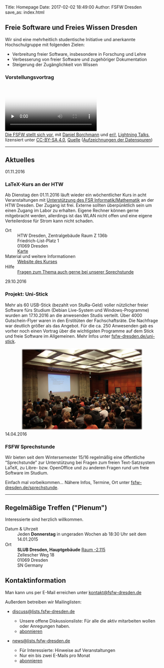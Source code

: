 Title: Homepage
Date: 2017-02-02 18:49:00
Author: FSFW Dresden
save_as: index.html

<section id="vorstellung">
    <h1>Freie Software und Freies Wissen Dresden</h1>
    <p>Wir sind eine mehrheitlich studentische Initiative und anerkannte Hochschulgruppe mit folgenden Zielen:</p>
    <ul>
        <li>Verbreitung freier Software, insbesondere in Forschung und Lehre</li>
        <li>Verbesserung von freier Software und zugehöriger Dokumentation</li>
        <li>Steigerung der Zugänglichkeit von Wissen</li>
    </ul>
    <div about="http://www2.htw-dresden.de/~s72785/Die-FSFW-at-Lightningtalks-Datenspuren2016.webm">
        <h3 id="vorstellungsvortrag-lightningtalk-datenspuren2016">Vorstellungsvortrag</h3>
        <video style="max-width: 480pt;" preload="none" autobuffer controls poster="img/Die-FSFW-at-Lightningtalks-Datenspuren2016.jpg">
        <source src="http://www2.htw-dresden.de/~s72785/Die-FSFW-at-Lightningtalks-Datenspuren2016.webm" type="video/webm" style="max-width:480" />
        <div>Schade – hier käme ein Video, wenn Ihr Browser HTML5 Unterstützung hätte, wie z.B. der <a href="https://www.mozilla.org/">aktuelle von Mozilla</a></div>
        </video>
        <div>
                <a href="https://fsfw-dresden.de/" property="dct:title" rel="cc:attributionURL">Die FSFW stellt sich vor</a>,
                mit <a href="https://wwwtcs.inf.tu-dresden.de/~borch/cv.html" property="cc:attributionName" rel="dct:creator" title="Vortragender" target="_blank">Daniel Borchmann</a>
                und <a property="cc:attributionName" rel="dct:supporter" href="https://wiki.c3d2.de/Benutzer:Eri!" title="Organisation und Moderator der Lightningtalks" target="_blank">eri!</a>,
                <a href="https://datenspuren.de/2016/fahrplan/events/7782.html" target="_blank" title="Beiträge bei den Datenspuren 2016 in den Technischen Sammlungen Dresden">Lightning Talks</a>,
                lizensiert unter <a rel="license" href="http://creativecommons.org/licenses/by-nc-sa/4.0/" target="_blank" title="Creative Commons Attribution ShareAlike License 4.0">CC-BY-SA&nbsp;4.0</a>,
                <a href="https://media.ccc.de/v/DS2016-7782-lightning_talks" title="Aufzeichnungen der Lightning Talks bei CCC-TV">Quelle</a>  (<a href="https://datenspuren.de/2016/mitschnitte.html" target="_blank">Aufzeichnungen der Datenspuren</a>)
        </div>
    </div>
</section>
<hr>
<section id="news">
    <h2>Aktuelles</h2>
    <section id="latex-kurs-ws2016" class="news">
        <span datetime="2016-11-01">01.11.2016</span>
        <h3>LaTeX-Kurs an der HTW</h3>
        <p>Ab Dienstag den 01.11.2016 läuft wieder ein wöchentlicher Kurs in acht Veranstaltungen mit
           <a href="https://www.htw-dresden.de/fakultaet-informatikmathematik/fakultaet/einrichtungen/fachschaftsrat-informatikmathematik/latex.html">Unterstützung des FSR Informatik/Mathematik</a>
           an der HTW Dresden.  Der Zugang ist frei.  Externe sollten überpünktlich sein um einen
           Zugang im Labor zu erhalten.  Eigene Rechner können gerne mitgebracht werden, allerdings
           ist das WLAN nicht offen und eine eigene Verteilerdose für Strom kann nicht schaden.
        </p>
        <dl>
            <dt>Ort</dt>
            <dd>
                HTW&nbsp;Dresden,&nbsp;Zentralgebäude&nbsp;Raum&nbsp;Z&nbsp;136b <br>
                Friedrich-List-Platz&nbsp;1<br>
                01069&nbsp;Dresden<br>
                <a href="https://www.openstreetmap.org/node/2746371632">Karte</a>
            </dd>
            <dt>Material und weitere Informationen</dt>
            <dd>
                <a href="https://lat.inf.tu-dresden.de/~borch/lehre/2016-latex/index.html">Website des Kurses</a>
            </dd>
            <dt>Hilfe</dt>
            <dd><a href="#latex-sprechstunde">Fragen zum Thema auch gerne bei unserer Sprechstunde</a></dd>
        </dl>
    </section>
    <section id="uni-stick" class="news">
        <span datetime="2016-10-29">29.10.2016</span>
        <h3>Projekt: Uni-Stick</h3>
        <p>Mehr als 60 USB-Stick (bezahlt von StuRa-Geld) voller nützlicher freier Software fürs Studium
        (Debian Live-System und Windows-Programme) wurden am 17.10.2016 an die anwesenden Studis verteilt.
        Über 4000 Gutschein-Flyer waren in den Erstitüten der Fachschaftsräte. Die Nachfrage war deutlich
        größer als das Angebot. Für die ca. 250 Anwesenden gab es vorher noch einen Vortrag über die wichtigsten
        Programme auf dem Stick und freie Software im Allgemeinen.
        Mehr Infos unter <a href="//fsfw-dresden.de/uni-stick">fsfw-dresden.de/uni-stick</a>.</p>
        <div align="center">
        <a href="//fsfw-dresden.de/uni-stick"><img src="./img/uni-stick-ausgabe-vortrag.jpg" title="Foto Uni-Stick-Ausgabe-Vortrag" width="400px"></a>
        </div>
    </section>
    <section id="latex-sprechstunde" class="news">
        <span datetime="2016-04-14">14.04.2016</span>
        <h3>FSFW Sprechstunde</h3>
        <p>Wir bieten seit dem Wintersemester 15/16 regelmäßig eine
           öffentliche “Sprechstunde” zur Unterstützung bei
           Fragen zum freien Text-Satzsystem LaTeX, zu Libre- bzw. OpenOffice und zu anderen Fragen rund um freie Software im Studium.</p>
        <p>Einfach mal vorbeikommen… Nähere Infos, Termine, Ort unter <a href="//fsfw-dresden.de/sprechstunde">fsfw-dresden.de/sprechstunde</a>.
    </section>
</section>
<hr>
<section class="vevent" id="plenum">
    <h2 class="category">Regelmäßige Treffen ("Plenum")</h2>
    <p>Interessierte sind herzlich willkommen.</p>
    <dl>
        <dt>Datum &amp; Uhrzeit</dt>
        <dd>
            <span class="rrule" title="freq=weekly;interval=2;byday=th;byhour=18;byminute=30;">Jeden <b>Donnerstag</b> in ungeraden Wochen ab 18:30 Uhr</span>
            <span class="hidden dtstart" title="2015-01-14"> seit dem 14.01.2015</span>
        </dd>
        <dt>Ort</dt>
        <dd>
            <div id="contact" class="vcard">
            <div id="postal-address" class="adr">
                <span class="extended-address"><strong>SLUB Dresden, Hauptgebäude</strong> <a href="http://3d.slub-dresden.de/viewer?project_id=3&amp;language=de&amp;activate_location=3022" target="_blank">Raum -2.115</a></span><br>
                <span class="street-address">Zellescher Weg 18</span><br>
                <span class="postal-code">01069</span>
                <span class="locality">Dresden</span><br>
                <span class="region">SN</span>
                <span class="country-name">Germany</span>
            </div>
            </div>
        </dd>
    </dl>
</section>
<section id="kontakt">
    <h2>Kontaktinformation</h2>
    <p>Man kann uns per E-Mail erreichen unter <a href="mailto:kontakt@fsfw-dresden.de">kontakt@fsfw-dresden.de</a></p>
    <p>Außerdem betreiben wir Mailinglisten:</p>
    <ul>
        <li>
            <p><a href="//lists.fsfw-dresden.de/mailman/listinfo/discuss">discuss@lists.fsfw-dresden.de</a></p>
            <ul>
                <li>Unsere offene Diskussionsliste: Für alle die aktiv mitarbeiten wollen oder Anregungen haben.</li>
                <li><a href="//lists.fsfw-dresden.de/mailman/listinfo/discuss">abonnieren</a></li>
            </ul>
        </li>
        <li>
            <p><a href="//lists.fsfw-dresden.de/mailman/listinfo/news">news@lists.fsfw-dresden.de</a></p>
            <ul>
                <li>Für Interessierte: Hinweise auf Veranstaltungen</li>
                <li>Nur ein bis zwei E-Mails pro Monat</li>
                <li><a href="//lists.fsfw-dresden.de/mailman/listinfo/news">abonnieren</a></li>
            </ul>
        </li>
    </ul>
</section>
